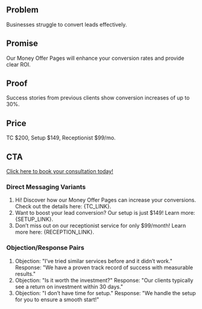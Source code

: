 ## Problem
Businesses struggle to convert leads effectively.

## Promise
Our Money Offer Pages will enhance your conversion rates and provide clear ROI.

## Proof
Success stories from previous clients show conversion increases of up to 30%.

## Price
TC $200, Setup $149, Receptionist $99/mo.

## CTA
[Click here to book your consultation today!]({TC_LINK})

### Direct Messaging Variants
1. Hi! Discover how our Money Offer Pages can increase your conversions. Check out the details here: {TC_LINK}.
2. Want to boost your lead conversion? Our setup is just $149! Learn more: {SETUP_LINK}.
3. Don’t miss out on our receptionist service for only $99/month! Learn more here: {RECEPTION_LINK}.

### Objection/Response Pairs
1. Objection: "I’ve tried similar services before and it didn’t work."
   Response: "We have a proven track record of success with measurable results."
2. Objection: "Is it worth the investment?"
   Response: "Our clients typically see a return on investment within 30 days."
3. Objection: "I don’t have time for setup."
   Response: "We handle the setup for you to ensure a smooth start!"